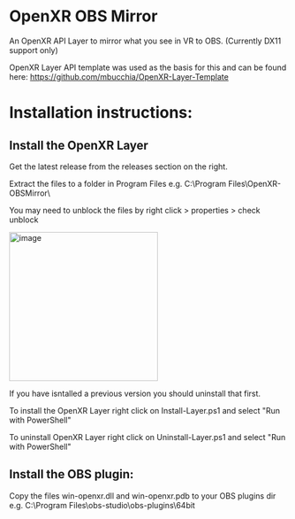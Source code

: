 # OpenXR OBS Mirror

An OpenXR API Layer to mirror what you see in VR to OBS. (Currently DX11 support only)

OpenXR Layer API template was used as the basis for this and can be found here:
https://github.com/mbucchia/OpenXR-Layer-Template

# Installation instructions:

## Install the OpenXR Layer
Get the latest release from the releases section on the right.

Extract the files to a folder in Program Files e.g. C:\Program Files\OpenXR-OBSMirror\

You may need to unblock the files by right click > properties > check unblock

<img width="269" alt="image" src="https://user-images.githubusercontent.com/2940221/210623325-e47bb303-e3d0-427a-abaa-845a2fd116eb.png">

If you have isntalled a previous version you should uninstall that first.

To install the OpenXR Layer right click on Install-Layer.ps1 and select "Run with PowerShell"

To uninstall OpenXR Layer right click on Uninstall-Layer.ps1 and select "Run with PowerShell"


## Install the OBS plugin:
Copy the files win-openxr.dll and win-openxr.pdb to your OBS plugins dir e.g. C:\Program Files\obs-studio\obs-plugins\64bit
